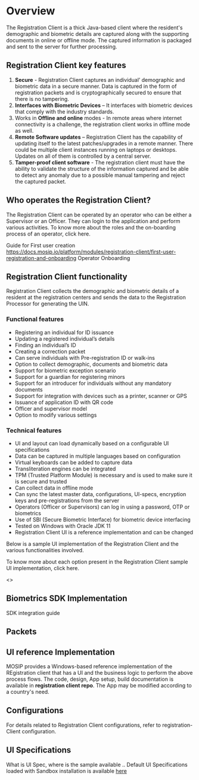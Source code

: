 # Overview

The Registration Client is a thick Java-based client where the resident's demographic and biometric details are captured along with the supporting documents in online or offline mode. The captured information is packaged and sent to the server for further processing.

## Registration Client key features

1.	**Secure** - Registration Client captures an individual’ demographic and biometric data in a secure manner. Data is captured in the form of registration packets and is  cryptographically secured to ensure that there is no tampering. 
2.	**Interfaces with Biometric Devices** – It interfaces with biometric devices that comply with the industry standards. 
3.	Works in **Offline and online** modes - In remote areas where internet connectivity is a challenge, the registration client works in offline mode as well. 
4.	**Remote Software updates**  – Registration Client has the capability of updating itself to the latest patches/upgrades in a remote manner. There could be multiple client instances running on laptops or desktops. Updates on all of them is controlled by a central server.
5.	**Tamper-proof client software** - The registration client must have the ability to validate the structure of the information captured and be able to detect any anomaly due to a possible manual tampering and reject the captured packet.

## Who operates the Registration Client?

The Registration Client can be operated by an operator who can be either a Supervisor or an Officer. They can login to the application and perform various activities.
To know more about the roles and the on-boarding process of an operator, click here.

Guide for First user creation https://docs.mosip.io/platform/modules/registration-client/first-user-registration-and-onboarding
Operator Onboarding

## Registration Client functionality

Registration Client collects the demographic and biometric details of a resident at the registration centers and sends the data to the Registration Processor for generating the UIN. 

### Functional features
*	Registering an individual for ID issuance
*	Updating a registered individual’s details
*	Finding an individual’s ID
*	Creating a correction packet
*	Can serve individuals with Pre-registration ID or walk-ins
*	Option to collect demographic, documents and biometric data
*	Support for biometric exception scenario
*	Support for a guardian for registering minors
*	Support for an introducer for individuals without any mandatory documents
*	Support for integration with devices such as a printer, scanner or GPS
*	Issuance of application ID with QR code
*	Officer and supervisor model
*	Option to modify various settings

### Technical features
*	UI and layout can load dynamically based on a configurable UI specifications
*	Data can be captured in multiple languages based on configuration
*	Virtual keyboards can be added to capture data
*	Transliteration engines can be integrated
*	TPM (Trusted Platform Module) is necessary and is used to make sure it is secure and trusted
*	Can collect data in offline mode
*	Can sync the latest master data, configurations, UI-specs, encryption keys and pre-registrations from the server
*	Operators (Officer or Supervisors) can log in using a password, OTP or biometrics
*	Use of SBI (Secure Biometric Interface) for biometric device interfacing
*	Tested on Windows with Oracle JDK 11
*	Registration Client UI is a reference implementation and can be changed

Below is a sample UI implementation of the Registration Client and the various functionalities involved.

To know more about each option present in the Registration Client sample UI implementation, click here.

<<Reg client entity diagram>>
## Biometrics SDK Implementation
  
  SDK integration guide
  

## Packets


## UI reference Implementation
MOSIP provides a Windows-based reference implementation of the REgistration client that has a UI and the business logic to perform the above process flows. The code, design, App setup, build documentation is available in **registration client repo**. The App may be modified according to a country's need.

## Configurations
For details related to Registration Client configurations, refer to registration-Client configuration.


## UI Specifications
  What is UI Spec, where is the sample available .. 
Default UI Specifications loaded with Sandbox installation is available [here](https://github.com/mosip/mosip-infra/blob/1.2.0_v3/deployment/v3/mosip/kernel/masterdata/xlsx/ui_spec.xlsx)


